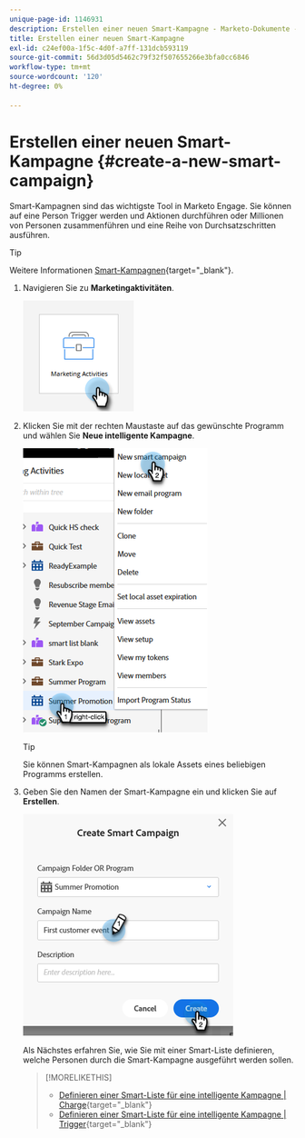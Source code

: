 ```yaml
---
unique-page-id: 1146931
description: Erstellen einer neuen Smart-Kampagne - Marketo-Dokumente - Produktdokumentation
title: Erstellen einer neuen Smart-Kampagne
exl-id: c24ef00a-1f5c-4d0f-a7ff-131dcb593119
source-git-commit: 56d3d05d5462c79f32f507655266e3bfa0cc6846
workflow-type: tm+mt
source-wordcount: '120'
ht-degree: 0%

---
```


# Erstellen einer neuen Smart-Kampagne {#create-a-new-smart-campaign}

Smart-Kampagnen sind das wichtigste Tool in Marketo Engage. Sie können auf eine Person Trigger werden und Aktionen durchführen oder Millionen von Personen zusammenführen und eine Reihe von Durchsatzschritten ausführen.

>[!TIP]
>
>Weitere Informationen [Smart-Kampagnen](/help/marketo/product-docs/core-marketo-concepts/smart-campaigns/understanding-smart-campaigns.md){target="_blank"}.

1. Navigieren Sie zu **Marketingaktivitäten**.

   ![](assets/create-a-new-smart-campaign-1.png)

1. Klicken Sie mit der rechten Maustaste auf das gewünschte Programm und wählen Sie **Neue intelligente Kampagne**.

   ![](assets/create-a-new-smart-campaign-2.png)

   >[!TIP]
   >
   >Sie können Smart-Kampagnen als lokale Assets eines beliebigen Programms erstellen.

1. Geben Sie den Namen der Smart-Kampagne ein und klicken Sie auf **Erstellen**.

   ![](assets/create-a-new-smart-campaign-3.png)

   Als Nächstes erfahren Sie, wie Sie mit einer Smart-Liste definieren, welche Personen durch die Smart-Kampagne ausgeführt werden sollen.

   >[!MORELIKETHIS]
   >
   >* [Definieren einer Smart-Liste für eine intelligente Kampagne | Charge](/help/marketo/product-docs/core-marketo-concepts/smart-campaigns/creating-a-smart-campaign/define-smart-list-for-smart-campaign-batch.md){target="_blank"}
   >* [Definieren einer Smart-Liste für eine intelligente Kampagne | Trigger](/help/marketo/product-docs/core-marketo-concepts/smart-campaigns/creating-a-smart-campaign/define-smart-list-for-smart-campaign-trigger.md){target="_blank"}

